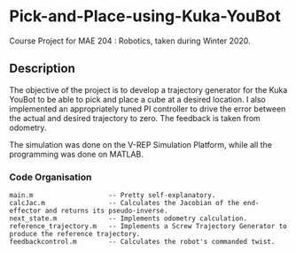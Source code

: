 # Pick-and-Place-using-Kuka-YouBot
Course Project for MAE 204 : Robotics, taken during Winter 2020.

## Description
The objective of the project is to develop a trajectory generator for the Kuka YouBot to be able to pick and place a cube at a desired location.
I also implemented an appropriately tuned PI controller to drive the error between the actual and desired trajectory to zero. 
The feedback is taken from odometry.

The simulation was done on the V-REP Simulation Platform, while all the programming was done on MATLAB.


### Code Organisation
```
main.m                   -- Pretty self-explanatory.
calcJac.m                -- Calculates the Jacobian of the end-effector and returns its pseudo-inverse.
next_state.m             -- Implements odometry calculation.
reference_trajectory.m   -- Implements a Screw Trajectory Generator to produce the reference trajectory.
feedbackcontrol.m        -- Calculates the robot's commanded twist.
```





